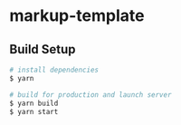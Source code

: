 # markup-template

## Build Setup

``` bash
# install dependencies
$ yarn

# build for production and launch server
$ yarn build
$ yarn start

```
